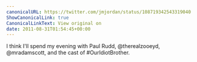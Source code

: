 ```yaml
---
canonicalURL: https://twitter.com/jmjordan/status/108719342543319040
ShowCanonicalLink: true
CanonicalLinkText: View original on
date: 2011-08-31T01:54:45+00:00
---
```

I think I'll spend my evening with Paul Rudd, @therealzooeyd, @mradamscott, and the cast of #OurIdiotBrother.